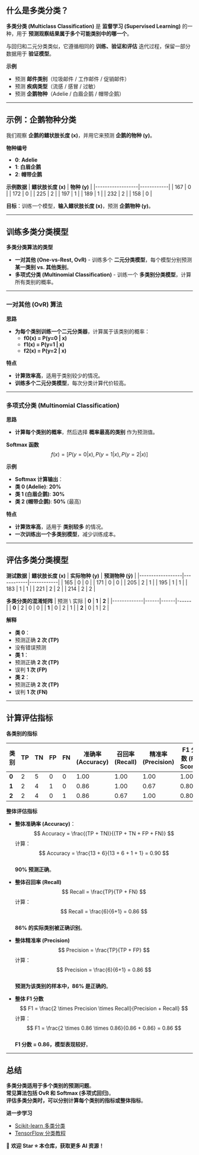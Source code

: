 
## 什么是多类分类？

**多类分类 (Multiclass Classification)** 是 **监督学习 (Supervised Learning)** 的一种，用于 **预测观察结果属于多个可能类别中的哪一个**。

与回归和二元分类类似，它遵循相同的 **训练、验证和评估** 迭代过程，保留一部分数据用于 **验证模型**。

**示例**
- 预测 **邮件类别**（垃圾邮件 / 工作邮件 / 促销邮件）
- 预测 **疾病类型**（流感 / 感冒 / 过敏）
- 预测 **企鹅物种**（Adelie / 白眉企鹅 / 帽带企鹅）

---

## 示例：企鹅物种分类 

我们观察 **企鹅的鳍状肢长度 (x)**，并用它来预测 **企鹅的物种 (y)**。

**物种编号**
- **0**: **Adelie**
- **1**: **白眉企鹅**
- **2**: **帽带企鹅**

**示例数据**
| **鳍状肢长度 (x)** | **物种 (y)** |
|------------------|------------|
| 167            | 0          |
| 172            | 0          |
| 225            | 2          |
| 197            | 1          |
| 189            | 1          |
| 232            | 2          |
| 158            | 0          |

**目标**：训练一个模型，**输入鳍状肢长度 (x)**，预测 **企鹅物种 (y)**。

---

## 训练多类分类模型  

**多类分类算法的类型**
- **一对其他 (One-vs-Rest, OvR)** - 训练多个 **二元分类模型**，每个模型分别预测 **某一类别 vs. 其他类别**。
- **多项式分类 (Multinomial Classification)** - 训练一个 **多类别分类模型**，计算所有类别的概率。

---

### **一对其他 (OvR) 算法**
**思路**
- **为每个类别训练一个二元分类器**，计算属于该类别的概率：
  - **f0(x) = P(y=0 | x)**
  - **f1(x) = P(y=1 | x)**
  - **f2(x) = P(y=2 | x)**

**特点**
- **计算效率高**，适用于类别较少的情况。
- **训练多个二元分类模型**，每次分类计算代价较高。

---

### **多项式分类 (Multinomial Classification)**
**思路**
- **计算每个类别的概率**，然后选择 **概率最高的类别** 作为预测值。

**Softmax 函数**
$$
f(x) = [P(y=0|x), P(y=1|x), P(y=2|x)]
$$

**示例**
- **Softmax 计算输出**：
- **类 0 (Adelie)**: **20%**
- **类 1 (白眉企鹅)**: **30%**
- **类 2 (帽带企鹅)**: **50%** (最高)

**特点**
- **计算效率高**，适用于 **类别较多** 的情况。
- **一次训练出一个多类别模型**，减少训练成本。

---

## 评估多类分类模型  

**测试数据**
| **鳍状肢长度 (x)** | **实际物种 (y)** | **预测物种 (ŷ)** |
|------------------|------------|------------|
| 165            | 0          | 0          |
| 171            | 0          | 0          |
| 205            | 2          | 1          |
| 195            | 1          | 1          |
| 183            | 1          | 1          |
| 221            | 2          | 2          |
| 214            | 2          | 2          |

**多类分类的混淆矩阵**
| 预测 \ 实际 | **0** | **1** | **2** |
|-------------|------|------|------|
| **0**       | 2    | 0    | 0    |
| **1**       | 0    | 2    | 1    |
| **2**       | 0    | 1    | 2    |

**解释**
- **类 0**：
- 预测正确 **2 次 (TP)**
- 没有错误预测
- **类 1**：
- 预测正确 **2 次 (TP)**
- 误判 **1 次 (FP)**
- **类 2**：
- 预测正确 **2 次 (TP)**
- 误判 **1 次 (FN)**

---

## 计算评估指标  

**各类别的指标**

| 类别  | TP  | TN  | FP  | FN  | 准确率 (Accuracy) | 召回率 (Recall) | 精准率 (Precision) | F1 分数 (F1 Score) |
|------|----|----|----|----|-----------------|----------------|----------------|----------------|
| **0** | 2  | 5  | 0  | 0  | 1.00            | 1.00           | 1.00           | 1.00           |
| **1** | 2  | 4  | 1  | 0  | 0.86            | 1.00           | 0.67           | 0.80           |
| **2** | 2  | 4  | 0  | 1  | 0.86            | 0.67           | 1.00           | 0.80           |


**整体评估指标**
- **整体准确率 (Accuracy)**：
$$
Accuracy = \frac{(TP + TN)}{(TP + TN + FP + FN)}
$$
计算：
$$
Accuracy = \frac{13 + 6}{13 + 6 + 1 + 1} = 0.90
$$  
**90% 预测正确**。

- **整体召回率 (Recall)**
$$
Recall = \frac{TP}{TP + FN}
$$
计算：
$$
Recall = \frac{6}{6+1} = 0.86
$$  
**86% 的实际类别被正确识别**。

- **整体精准率 (Precision)**
$$
Precision = \frac{TP}{TP + FP}
$$
计算：
$$
Precision = \frac{6}{6+1} = 0.86
$$  
**预测为该类别的样本中，86% 是正确的**。

- **整体 F1 分数**
$$
F1 = \frac{2 \times Precision \times Recall}{Precision + Recall}
$$
计算：
$$
F1 = \frac{2 \times 0.86 \times 0.86}{0.86 + 0.86} = 0.86
$$  
**F1 分数 = 0.86，模型表现较好**。

---

## 总结

**多类分类适用于多个类别的预测问题**。  
**常见算法包括 OvR 和 Softmax (多项式回归)**。  
**评估多类分类时，可以分别计算每个类别的指标或整体指标**。  

**进一步学习**
- [Scikit-learn 多类分类](https://scikit-learn.org/stable/modules/multiclass.html)  
- [TensorFlow 分类教程](https://www.tensorflow.org/tutorials/keras/classification)  

📢 **欢迎 Star ⭐ 本仓库，获取更多 AI 资源！**
